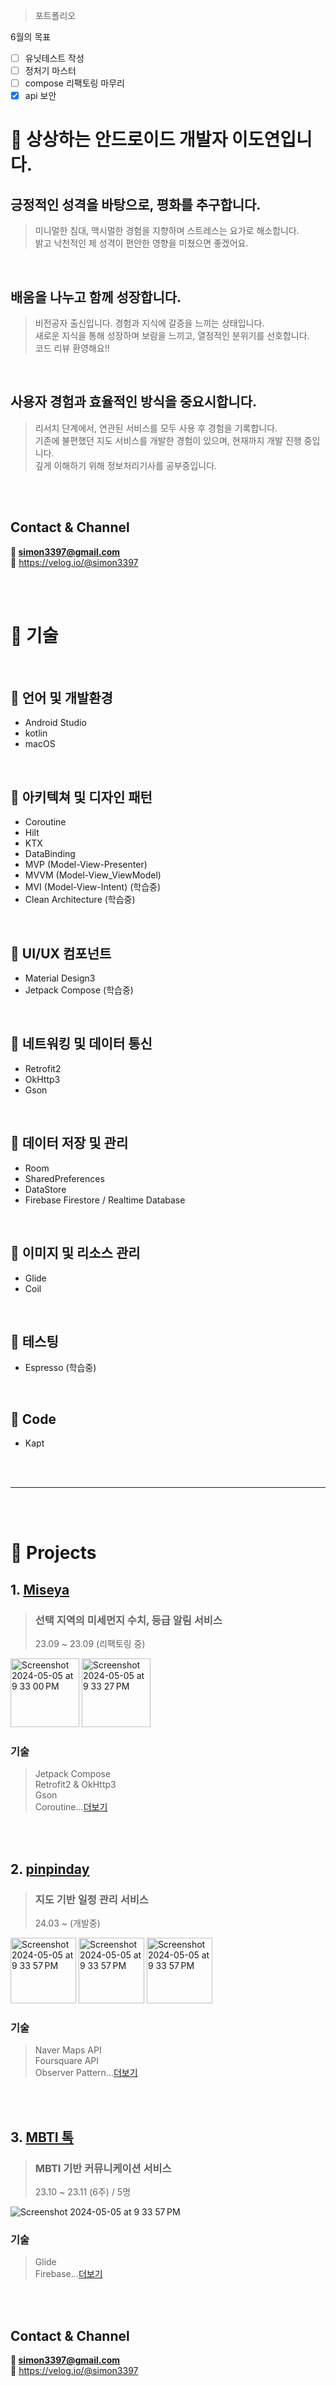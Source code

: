 > 포트폴리오<br>

6월의 목표<br>
- [ ] 유닛테스트 작성
- [ ] 정처기 마스터
- [ ] compose 리팩토링 마무리
- [x] api 보안

📜 상상하는 안드로이드 개발자 이도연입니다.
=========================

## 긍정적인 성격을 바탕으로, 평화를 추구합니다.
> 미니멀한 침대, 맥시멀한 경험을 지향하며 스트레스는 요가로 해소합니다.<br> 밝고 낙천적인 제 성격이 편안한 영향을 미쳤으면 좋겠어요.

<br/>

## 배움을 나누고 함께 성장합니다.
> 비전공자 출신입니다. 경험과 지식에 갈증을 느끼는 상태입니다. <br/>새로운 지식을 통해 성장하며 보람을 느끼고, 열정적인 분위기를 선호합니다.<br/> 코드 리뷰 환영해요!!

<br/>

## 사용자 경험과 효율적인 방식을 중요시합니다.
> 리서치 단계에서, 연관된 서비스를 모두 사용 후 경험을 기록합니다.<br/>기존에 불편했던 지도 서비스를 개발한 경험이 있으며, 현재까지 개발 진행 중입니다.<br/>깊게 이해하기 위해 정보처리기사를 공부중입니다. 

<br/><br/>

## Contact & Channel

**📧 simon3397@gmail.com**<br/>
**📖** https://velog.io/@simon3397<br/>

<br/><br/>


# 📝 기술

<br/>

## 🤖 언어 및 개발환경
  - Android Studio
  - kotlin
  - macOS

<br/>

## 🤖 아키텍쳐 및 디자인 패턴

  - Coroutine
  - Hilt
  - KTX
  - DataBinding
  - MVP (Model-View-Presenter)
  - MVVM (Model-View_ViewModel)
  - MVI (Model-View-Intent) (학습중)
  - Clean Architecture (학습중)

<br/>

## 🤖 UI/UX 컴포넌트
  - Material Design3
  - Jetpack Compose (학습중)

<br/>

## 🤖 네트워킹 및 데이터 통신
  - Retrofit2
  - OkHttp3
  - Gson

<br/>

## 🤖 데이터 저장 및 관리
  - Room
  - SharedPreferences
  - DataStore
  - Firebase Firestore / Realtime Database

<br/>

## 🤖 이미지 및 리소스 관리
  - Glide
  - Coil

<br/>

## 🤖 테스팅
  - Espresso (학습중)

<br/>

## 🤖 Code
  - Kapt

<br/><br/>

------------
    
<br/><br/>

# 📝 Projects

## 1. [Miseya](https://github.com/byu-rin/Miseya)
> ### 선택 지역의 미세먼지 수치, 등급 알림 서비스
> 23.09 ~ 23.09 (리팩토링 중)<br/>

<img width="110" alt="Screenshot 2024-05-05 at 9 33 00 PM" src="https://github.com/byu-rin/byu-rin/assets/130144220/d4f6555f-3295-4263-afdb-fe0e9b8d8e4d">
<img width="110" alt="Screenshot 2024-05-05 at 9 33 27 PM" src="https://github.com/byu-rin/byu-rin/assets/130144220/bac63b62-81d3-4c71-b9ba-95b1116a146a">

### 기술
> Jetpack Compose<br/>
> Retrofit2 & OkHttp3<br/>
> Gson<br/>
> Coroutine...[더보기](https://github.com/byu-rin/Miseya)

<br/><br/>

## 2. [pinpinday](https://github.com/byu-rin/pinpin_day) 
> ### 지도 기반 일정 관리 서비스
> 24.03 ~ (개발중)

<img width="105" alt="Screenshot 2024-05-05 at 9 33 57 PM" src="https://github.com/byu-rin/pinpin_day/assets/130144220/976d53bb-e7c8-4820-8abc-50502e7faf83">
<img width="105" alt="Screenshot 2024-05-05 at 9 33 57 PM" src="https://github.com/byu-rin/pinpin_day/assets/130144220/8997979e-1cd9-4420-8921-a17bf07e2aea">
<img width="105" alt="Screenshot 2024-05-05 at 9 33 57 PM" src="https://github.com/byu-rin/pinpin_day/assets/130144220/42307aa9-62dc-48d3-9246-cf8a5d138de1">

### 기술
> Naver Maps API<br/>
> Foursquare API<br/>
> Observer Pattern...[더보기](https://github.com/byu-rin/pinpin_day)

<br/><br/>

## 3. [MBTI 톡](https://github.com/byu-rin/MBTI_Talk)
> ### MBTI 기반 커뮤니케이션 서비스
> 23.10 ~ 23.11 (6주) / 5명

<img alt="Screenshot 2024-05-05 at 9 33 57 PM" src="https://github.com/6pleasant-MBTITalk/MBTI_Talk/assets/139088072/ccbd3536-33ec-4538-98dd-f000a962f044">

### 기술
> Glide<br/>
> Firebase...[더보기](https://github.com/byu-rin/MBTI_Talk)

<br/><br/>

## Contact & Channel

**📧 simon3397@gmail.com**<br/>
**📖** https://velog.io/@simon3397<br/>

<br/><br/>


